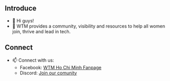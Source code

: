 ## Introduce
- 👋 Hi guys!
- 💞️ WTM provides a community, visibility and resources to help all women join, thrive and lead in tech.

## Connect

- 📫 Connect with us:
  - Facebook: [WTM Ho Chi Minh Fanpage](https://www.facebook.com/wtmhcmc/)
  - Discord: [Join our comunity](https://discord.gg/t59ndwTH)
